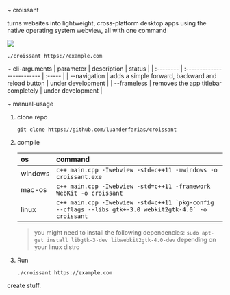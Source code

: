 ~ croissant

turns websites into lightweight, cross-platform desktop apps using the native operating system webview, all with one command

<img src="screenshot.png"></img>
```
./croissant https://example.com
```

~ cli-arguments
| parameter | description                | status |
| :-------- | :------------------------- | :----- |
| --navigation | adds a simple forward, backward and reload button | under development |
| --frameless | removes the app titlebar completely | under development |

~ manual-usage
1. clone repo
    ```
    git clone https://github.com/luanderfarias/croissant
    ```
2. compile

    | os | command |
    | :--------------- | :------------------------- |
    | windows | ```c++ main.cpp -Iwebview -std=c++11 -mwindows -o croissant.exe``` |
    | mac-os | ```c++ main.cpp -Iwebview -std=c++11 -framework WebKit -o croissant``` |
    | linux | ```c++ main.cpp -Iwebview -std=c++11 `pkg-config --cflags --libs gtk+-3.0 webkit2gtk-4.0` -o croissant``` |
    > you might need to install the following dependencies: ```sudo apt-get install libgtk-3-dev libwebkit2gtk-4.0-dev``` depending on your linux distro
4. Run
    ```
    ./croissant https://example.com
    ```

create stuff.
